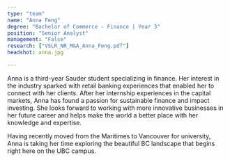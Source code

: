 ```yaml
---
type: "team"
name: "Anna Feng"
degree: "Bachelor of Commerce - Finance | Year 3"
position: "Senior Analyst"
management: "False"
research: ["VSLR_NR_M&A_Anna_Feng.pdf"]
headshot: anna.jpg

---
```


Anna is a third-year Sauder student specializing in finance. Her interest in the industry sparked with retail banking experiences that enabled her to connect with her clients. After her internship experiences in the capital markets, Anna has found a passion for sustainable finance and impact investing. She looks forward to working with more innovative businesses in her future career and helps make the world a better place with her knowledge and expertise. 

Having recently moved from the Maritimes to Vancouver for university, Anna is taking her time exploring the beautiful BC landscape that begins right here on the UBC campus. 
